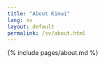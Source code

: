 ```yaml
---
title: "About Kimai"
lang: sv
layout: default
permalink: /sv/about.html
---
```


{% include pages/about.md %}